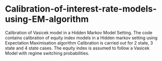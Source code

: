# Calibration-of-interest-rate-models-using-EM-algorithm
Calibration of Vasicek model in a Hidden Markov Model Setting. 
The code contains calibration of equity index models in a Hidden markov setting using Expectation Maximisation algorithm
Calibration is carried out for 2 state, 3 state and 4 state cases. 
The equity index is assumed to follow a Vasicek Model with regime switching probabilities.
